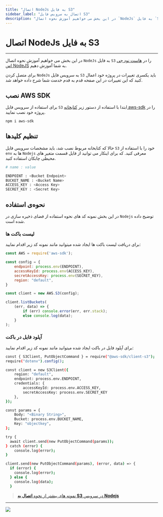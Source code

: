 ```yaml
---
title: "اتصال NodeJs به فایل S3"
sidebar_label: "اتصال به سرویس فایل S3"
description: "در این بخش می خواهیم آموزش نحوه اتصال `NodeJs` به فایل `S3` را در هاست  نود جی اس NodeJS به شما آموزش دهیم."
---
```


# اتصال NodeJs به فایل S3
---

در این بخش می خواهیم آموزش نحوه اتصال `NodeJs` به فایل `S3` را در [هاست  نود جی اس NodeJS](https://chabokan.net/cloud-hosting/nodejs/) به شما آموزش دهیم.


برای متصل کردن `NodeJs` به سرویس فایل `S3` باید یکسری تغییرات در پروژه خود اعمال کنید که این تغییرات در این صفحه قدم به قدم خدمت شما شرح داده خواهد شد.

## نصب AWS SDK

برای استفاده از سرویس فایل `S3` ابتدا با استفاده از دستور زیر [کتابخانه aws-sdk](https://www.npmjs.com/package/aws-sdk) را در پروژه خود نصب نمایید.

```bash
npm i aws-sdk
```

## تنظیم کلیدها

حالا که کتابخانه مربوط نصب شد، باید مشخصات سرویس فایل `S3` خود را با استفاده از `env` ها به `Nodejs` معرفی کنید. که برای اینکار می توانید از فایل قسمت متغیر های محیطی چابکان استفاده کنید.

```bash
# name : value

ENDPOINT : <Bucket Endpoint>
BUCKET_NAME : <Bucket Name>
ACCESS_KEY : <Access Key>
SECRET_KEY : <Secret Key>
```

## نحوه‌ی استفاده  

در این بخش نمونه کد های نحوه استفاده از فضای ذخیره سازی در `Nodejs` توضیح داده شده است.


### لیست باکت ها

برای دریافت لیست باکت ها ایجاد شده میتوانید مانند نمونه کد زیر اقدام نمایید:

```javascript
const AWS = require('aws-sdk');

const config = {
    endpoint: process.env(ENDPOINT),
    accessKeyId: process.env(ACCESS_KEY),
    secretAccessKey: process.env(SECRET_KEY),
    region: "default",
}

const client = new AWS.S3(config);

client.listBuckets(
    (err, data) => {
        if (err) console.error(err, err.stack);
        else console.log(data);
    }
);
```

### آپلود فایل در باکت

برای آپلود فایل در باکت ایجاد شده میتوانید مانند نمونه کد زیر اقدام نمایید:

```bash
const { S3Client, PutObjectCommand } = require("@aws-sdk/client-s3");
require("dotenv").config();

const client = new S3Client({
    region: "default",
	endpoint: process.env.ENDPOINT,
	credentials: {
		accessKeyId: process.env.ACCESS_KEY,
		secretAccessKey: process.env.SECRET_KEY
	},
});

const params = {
	Body: "<Binary String>",
	Bucket: process.env.BUCKET_NAME,
	Key: "objectkey",
};

try {
  await client.send(new PutObjectCommand(params));
} catch (error) {
	console.log(error);
}

client.send(new PutObjectCommand(params), (error, data) => {
  if (error) {
    console.log(error);
  } else {
    console.log(data);
  }
```

> [نمونه های بیشتر از نحوه **اتصال به S3** در سرویس **Nodejs**](https://docs.aws.amazon.com/sdk-for-javascript/v2/developer-guide/s3-example-creating-buckets.html#s3-example-creating-buckets-scenario)

---
<a href="https://hub.chabokan.net/fa/services/create/nodejs" ><img src="https://s1.chabokan.net/docs/images/nodejs-banner.png" /></a>